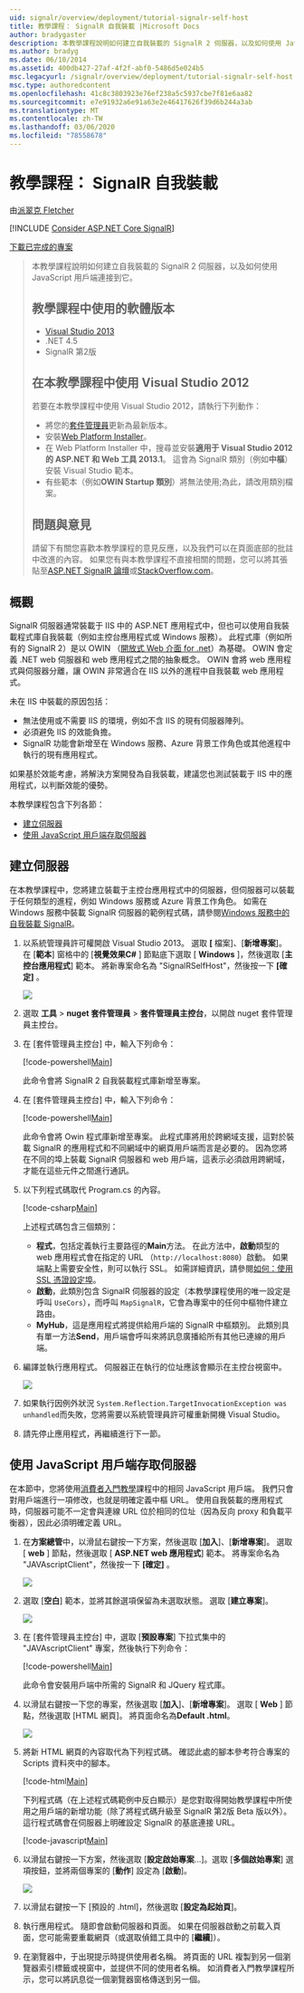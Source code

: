 ```yaml
---
uid: signalr/overview/deployment/tutorial-signalr-self-host
title: 教學課程： SignalR 自我裝載 |Microsoft Docs
author: bradygaster
description: 本教學課程說明如何建立自我裝載的 SignalR 2 伺服器，以及如何使用 JavaScript 用戶端連接到它。 教學課程中使用的軟體版本 。
ms.author: bradyg
ms.date: 06/10/2014
ms.assetid: 400db427-27af-4f2f-abf0-5486d5e024b5
msc.legacyurl: /signalr/overview/deployment/tutorial-signalr-self-host
msc.type: authoredcontent
ms.openlocfilehash: 41c8c3803923e76ef238a5c5937cbe7f81e6aa82
ms.sourcegitcommit: e7e91932a6e91a63e2e46417626f39d6b244a3ab
ms.translationtype: MT
ms.contentlocale: zh-TW
ms.lasthandoff: 03/06/2020
ms.locfileid: "78558678"
---
```

# <a name="tutorial-signalr-self-host"></a>教學課程： SignalR 自我裝載

由[派翠克 Fletcher](https://github.com/pfletcher)

[!INCLUDE [Consider ASP.NET Core SignalR](~/includes/signalr/signalr-version-disambiguation.md)]

[下載已完成的專案](https://code.msdn.microsoft.com/SignalR-Self-Host-Sample-6da0f383)

> 本教學課程說明如何建立自我裝載的 SignalR 2 伺服器，以及如何使用 JavaScript 用戶端連接到它。
>
> ## <a name="software-versions-used-in-the-tutorial"></a>教學課程中使用的軟體版本
>
>
> - [Visual Studio 2013](https://my.visualstudio.com/Downloads?q=visual%20studio%202013)
> - .NET 4.5
> - SignalR 第2版
>
>
>
> ## <a name="using-visual-studio-2012-with-this-tutorial"></a>在本教學課程中使用 Visual Studio 2012
>
>
> 若要在本教學課程中使用 Visual Studio 2012，請執行下列動作：
>
> - 將您的[套件管理員](http://docs.nuget.org/docs/start-here/installing-nuget)更新為最新版本。
> - 安裝[Web Platform Installer](https://www.microsoft.com/web/downloads/platform.aspx)。
> - 在 Web Platform Installer 中，搜尋並安裝**適用于 Visual Studio 2012 的 ASP.NET 和 Web 工具 2013.1**。 這會為 SignalR 類別（例如**中樞**）安裝 Visual Studio 範本。
> - 有些範本（例如**OWIN Startup 類別**）將無法使用;為此，請改用類別檔案。
>
>
> ## <a name="questions-and-comments"></a>問題與意見
>
> 請留下有關您喜歡本教學課程的意見反應，以及我們可以在頁面底部的批註中改進的內容。 如果您有與本教學課程不直接相關的問題，您可以將其張貼至[ASP.NET SignalR 論壇](https://forums.asp.net/1254.aspx/1?ASP+NET+SignalR)或[StackOverflow.com](http://stackoverflow.com/)。

## <a name="overview"></a>概觀

SignalR 伺服器通常裝載于 IIS 中的 ASP.NET 應用程式中，但也可以使用自我裝載程式庫自我裝載（例如主控台應用程式或 Windows 服務）。 此程式庫（例如所有的 SignalR 2）是以 OWIN （[開放式 Web 介面 for .net](http://owin.org)）為基礎。 OWIN 會定義 .NET web 伺服器和 web 應用程式之間的抽象概念。 OWIN 會將 web 應用程式與伺服器分離，讓 OWIN 非常適合在 IIS 以外的進程中自我裝載 web 應用程式。

未在 IIS 中裝載的原因包括：

- 無法使用或不需要 IIS 的環境，例如不含 IIS 的現有伺服器陣列。
- 必須避免 IIS 的效能負擔。
- SignalR 功能會新增至在 Windows 服務、Azure 背景工作角色或其他進程中執行的現有應用程式。

如果基於效能考慮，將解決方案開發為自我裝載，建議您也測試裝載于 IIS 中的應用程式，以判斷效能的優勢。

本教學課程包含下列各節：

- [建立伺服器](#server)
- [使用 JavaScript 用戶端存取伺服器](#js)

<a id="server"></a>

## <a name="creating-the-server"></a>建立伺服器

在本教學課程中，您將建立裝載于主控台應用程式中的伺服器，但伺服器可以裝載于任何類型的進程，例如 Windows 服務或 Azure 背景工作角色。 如需在 Windows 服務中裝載 SignalR 伺服器的範例程式碼，請參閱[Windows 服務中的自我裝載 SignalR](https://code.msdn.microsoft.com/SignalR-self-hosted-in-6ff7e6c3)。

1. 以系統管理員許可權開啟 Visual Studio 2013。 選取 **[** 檔案]、[**新增專案**]。 在 [**範本**] 窗格中的 [**視覺效果C#**  ] 節點底下選取 [ **Windows** ]，然後選取 [**主控台應用程式**] 範本。 將新專案命名為 "SignalRSelfHost"，然後按一下 **[確定]** 。

    ![](tutorial-signalr-self-host/_static/image1.png)
2. 選取 **工具** > **nuget 套件管理員** > **套件管理員主控台**，以開啟 nuget 套件管理員主控台。
3. 在 [套件管理員主控台] 中，輸入下列命令：

    [!code-powershell[Main](tutorial-signalr-self-host/samples/sample1.ps1)]

    此命令會將 SignalR 2 自我裝載程式庫新增至專案。
4. 在 [套件管理員主控台] 中，輸入下列命令：

    [!code-powershell[Main](tutorial-signalr-self-host/samples/sample2.ps1)]

    此命令會將 Owin 程式庫新增至專案。 此程式庫將用於跨網域支援，這對於裝載 SignalR 的應用程式和不同網域中的網頁用戶端而言是必要的。 因為您將在不同的埠上裝載 SignalR 伺服器和 web 用戶端，這表示必須啟用跨網域，才能在這些元件之間進行通訊。
5. 以下列程式碼取代 Program.cs 的內容。

    [!code-csharp[Main](tutorial-signalr-self-host/samples/sample3.cs)]

    上述程式碼包含三個類別：

    - **程式**，包括定義執行主要路徑的**Main**方法。 在此方法中，**啟動**類型的 web 應用程式會在指定的 URL （`http://localhost:8080`）啟動。 如果端點上需要安全性，則可以執行 SSL。 如需詳細資訊，請參閱[如何：使用 SSL 憑證設定埠](https://msdn.microsoft.com/library/ms733791.aspx)。
    - **啟動**，此類別包含 SignalR 伺服器的設定（本教學課程使用的唯一設定是呼叫 `UseCors`），而呼叫 `MapSignalR`，它會為專案中的任何中樞物件建立路由。
    - **MyHub**，這是應用程式將提供給用戶端的 SignalR 中樞類別。 此類別具有單一方法**Send**，用戶端會呼叫來將訊息廣播給所有其他已連線的用戶端。
6. 編譯並執行應用程式。 伺服器正在執行的位址應該會顯示在主控台視窗中。

    ![](tutorial-signalr-self-host/_static/image2.png)
7. 如果執行因例外狀況 `System.Reflection.TargetInvocationException was unhandled`而失敗，您將需要以系統管理員許可權重新開機 Visual Studio。
8. 請先停止應用程式，再繼續進行下一節。

<a id="js"></a>

## <a name="accessing-the-server-with-a-javascript-client"></a>使用 JavaScript 用戶端存取伺服器

在本節中，您將使用[消費者入門教學](../getting-started/tutorial-getting-started-with-signalr.md)課程中的相同 JavaScript 用戶端。 我們只會對用戶端進行一項修改，也就是明確定義中樞 URL。 使用自我裝載的應用程式時，伺服器可能不一定會與連線 URL 位於相同的位址（因為反向 proxy 和負載平衡器），因此必須明確定義 URL。

1. 在**方案總管**中，以滑鼠右鍵按一下方案，然後選取 [**加入**]、[**新增專案**]。 選取 [ **web** ] 節點，然後選取 [ **ASP.NET web 應用程式**] 範本。 將專案命名為 "JAVAscriptClient"，然後按一下 **[確定]** 。

    ![](tutorial-signalr-self-host/_static/image3.png)
2. 選取 [**空白**] 範本，並將其餘選項保留為未選取狀態。 選取 [**建立專案**]。

    ![](tutorial-signalr-self-host/_static/image4.png)
3. 在 [套件管理員主控台] 中，選取 [**預設專案**] 下拉式集中的 "JAVAscriptClient" 專案，然後執行下列命令：

    [!code-powershell[Main](tutorial-signalr-self-host/samples/sample4.ps1)]

    此命令會安裝用戶端中所需的 SignalR 和 JQuery 程式庫。
4. 以滑鼠右鍵按一下您的專案，然後選取 [**加入**]、[**新增專案**]。 選取 [ **Web** ] 節點，然後選取 [HTML 網頁]。 將頁面命名為**Default .html**。

    ![](tutorial-signalr-self-host/_static/image5.png)
5. 將新 HTML 網頁的內容取代為下列程式碼。 確認此處的腳本參考符合專案的 Scripts 資料夾中的腳本。

    [!code-html[Main](tutorial-signalr-self-host/samples/sample5.html?highlight=31-32)]

    下列程式碼（在上述程式碼範例中反白顯示）是您對取得開始教學課程中所使用之用戶端的新增功能（除了將程式碼升級至 SignalR 第2版 Beta 版以外）。 這行程式碼會在伺服器上明確設定 SignalR 的基底連接 URL。

    [!code-javascript[Main](tutorial-signalr-self-host/samples/sample6.js)]
6. 以滑鼠右鍵按一下方案，然後選取 [**設定啟始專案**...]。選取 [**多個啟始專案**] 選項按鈕，並將兩個專案的 [**動作**] 設定為 [**啟動**]。

    ![](tutorial-signalr-self-host/_static/image6.png)
7. 以滑鼠右鍵按一下 [預設的 .html]，然後選取 [**設定為起始頁**]。
8. 執行應用程式。 隨即會啟動伺服器和頁面。 如果在伺服器啟動之前載入頁面，您可能需要重載網頁（或選取偵錯工具中的 [**繼續**]）。
9. 在瀏覽器中，于出現提示時提供使用者名稱。 將頁面的 URL 複製到另一個瀏覽器索引標籤或視窗中，並提供不同的使用者名稱。 如消費者入門教學課程所示，您可以將訊息從一個瀏覽器窗格傳送到另一個。
